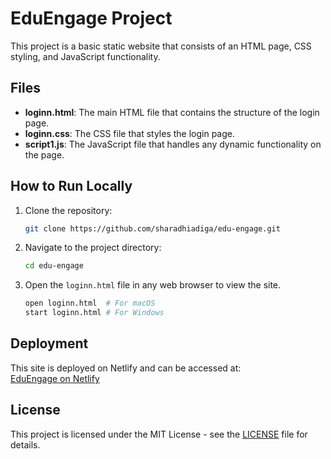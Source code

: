 # EduEngage Project

This project is a basic static website that consists of an HTML page, CSS styling, and JavaScript functionality.

## Files

- **loginn.html**: The main HTML file that contains the structure of the login page.
- **loginn.css**: The CSS file that styles the login page.
- **script1.js**: The JavaScript file that handles any dynamic functionality on the page.

## How to Run Locally

1. Clone the repository:
    ```bash
    git clone https://github.com/sharadhiadiga/edu-engage.git
    ```

2. Navigate to the project directory:
    ```bash
    cd edu-engage
    ```

3. Open the `loginn.html` file in any web browser to view the site.
    ```bash
    open loginn.html  # For macOS
    start loginn.html # For Windows
    ```

## Deployment

This site is deployed on Netlify and can be accessed at:  
[EduEngage on Netlify](https://edu-engage.netlify.app)

## License

This project is licensed under the MIT License - see the [LICENSE](LICENSE) file for details.
